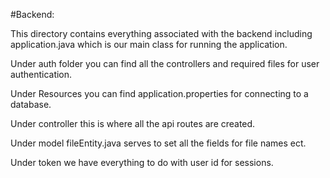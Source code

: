 #Backend: 

This directory contains everything associated with the backend including application.java
which is our main class for running the application. 

Under auth folder you can find all the controllers and required files for user authentication. 

Under Resources you can find application.properties for connecting to a database. 

Under controller this is where all the api routes are created. 

Under model fileEntity.java serves to set all the fields for file names ect. 

Under token we have everything to do with user id for sessions. 

